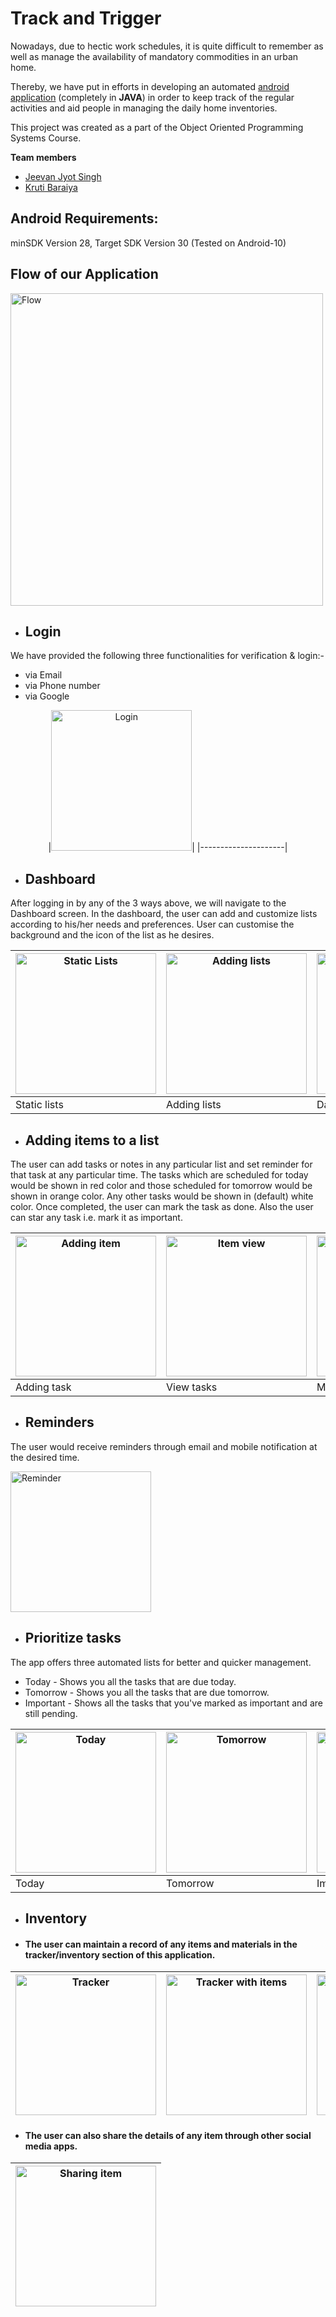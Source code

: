 # Track and Trigger

Nowadays, due to hectic work schedules, it is quite difficult to remember as well as manage the availability of mandatory commodities in an urban home.

Thereby, we have put in efforts in developing an automated <u>android application</u> (completely in **JAVA**) in order to keep track of the regular activities and aid people in managing the daily home inventories.

This project was created as a part of the Object Oriented Programming Systems Course.

**Team members**
* [Jeevan Jyot Singh](https://github.com/21jjsk)
* [Kruti Baraiya](https://github.com/krutibaraiya)

## Android Requirements:

minSDK Version 28, Target SDK Version 30
(Tested on Android-10)

## Flow of our Application

<img  src="/images/image7.png" alt="Flow" width="500"/>

- ## Login

We have provided the following three functionalities for verification & login:- <br />

- via Email <br />
- via Phone number <br />
- via Google <br />
<div align="center">
  |<img src="/images/image2.jpg" alt="Login" width="225"/>|
  |---------------------|
</div>
  
- ## Dashboard

After logging in by any of the 3 ways above, we will navigate to the Dashboard screen. In the dashboard, the user can add and customize lists according to his/her needs and preferences. User can customise the background and the icon of the list as he desires.

| <img src="/images/image22.jpg" alt="Static Lists" width="225"/> | <img src="/images/image18.jpg" alt="Adding lists" width="225"/> | <img src="/images/image3.jpg" alt="Dashboard" width="225"/> |
| ------------------------------------ | ------------------------------------ | -------------------------------- |
| Static lists | Adding lists | Dashboard |

- ## Adding items to a list

The user can add tasks or notes in any particular list and set reminder for that task
at any particular time. The tasks which are scheduled for today would be shown in red color and those scheduled for tomorrow would be shown in orange color. Any other tasks would be shown in (default) white color. Once completed, the user can mark the task as done. Also the user can star any task i.e. mark it as important.

| <img src="/images/image9.jpg" alt="Adding item" width="225"/> | <img src="/images/image8.jpg" alt="Item view" width="225"/> | <img src="/images/image20.jpg" alt="Strike out item" width="225"/> |
| ---------------------------------- | -------------------------------- | ---------------------------------------- |
| Adding task | View tasks | Mark task as done |

- ## Reminders

The user would receive reminders through email and mobile notification at the desired time.

<img src="/images/image19.jpg" alt="Reminder" width="225"/>

- ## Prioritize tasks

The app offers three automated lists for better and quicker management.

- Today - Shows you all the tasks that are due today.
- Tomorrow - Shows you all the tasks that are due tomorrow.
- Important - Shows all the tasks that you've marked as important and are still pending.

| <img src="/images/image11.jpg" alt="Today" width="225"/> | <img src="/images/image13.jpg" alt="Tomorrow" width="225"/> | <img src="/images/image14.jpg" alt="Important" width="225"/> |
| ----------------------------------------------------------- | ----------------------------------------------------------- |----------------------------------------------------------- |
| Today | Tomorrow | Important |


- ## Inventory

- #### The user can maintain a record of any items and materials in the tracker/inventory section of this application.

| <img src="/images/image6.jpg" alt="Tracker" width="225"/> | <img src="/images/image4.jpg" alt="Tracker with items" width="225"/> | <img src="/images/image17.jpg" alt="Adding items" width="225"/> |
| ---------------------------------- | -------------------------------- | ---------------------------------------- |

- #### The user can also share the details of any item through other social media apps.

|<img src="/images/image15.jpg" alt="Sharing item" width="225"/>|
|---------------|
